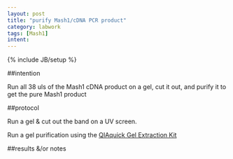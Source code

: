 ```yaml
---
layout: post
title: "purify Mash1/cDNA PCR product"
category: labwork
tags: [Mash1]
intent: 
---
```

{% include JB/setup %}

##intention

Run all 38 uls of the Mash1 cDNA product on a gel, cut it out, and purify it to get the pure Mash1 product

##protocol

Run a gel & cut out the band on a UV screen.

Run a gel purification using the [QIAquick Gel Extraction Kit](http://www.qiagen.com/us/products/catalog/sample-technologies/dna-sample-technologies/dna-cleanup/qiaquick-gel-extraction-kit)

##results &/or notes


